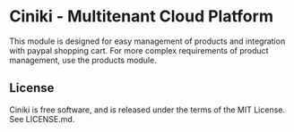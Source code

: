 Ciniki - Multitenant Cloud Platform
===========================================

This module is designed for easy management of products and integration with paypal shopping cart.
For more complex requirements of product management, use the products module.

License
-------
Ciniki is free software, and is released under the terms of the MIT License. See LICENSE.md.
